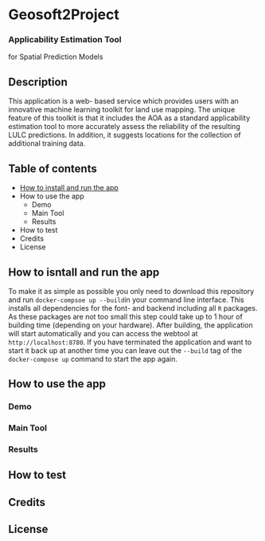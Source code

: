 # Geosoft2Project
### Applicability Estimation Tool 
for Spatial Prediction Models

## Description
This application is a web- based service which provides users with an innovative machine learning toolkit for land use mapping. The unique feature of this toolkit is that it includes the AOA as a standard applicability estimation tool to more accurately assess the reliability of the resulting LULC predictions. In addition, it suggests locations for the collection of additional training data.

## Table of contents

- [How to install and run the app](#how-to-install-and-run-the-app)
- How to use the app
  - Demo
  - Main Tool
  - Results   
- How to test
- Credits
- License

## How to isntall and run the app
To make it as simple as possible you only need to download this repository and run `docker-compsoe up --build`in your command line interface. This installs all dependencies for the font- and backend including all `R` packages. As these packages are not too small this step could take up to 1 hour of building time (depending on your hardware).
After building, the application will start automatically and you can access the webtool at `http://localhost:8780`.
If you have terminated the application and want to start it back up at another time you can leave out the `--build` tag of the `docker-compose up` command to start the app again.

## How to use the app

### Demo

### Main Tool

### Results


## How to test

## Credits

## License
